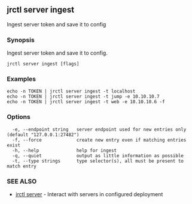## jrctl server ingest

Ingest server token and save it to config

### Synopsis

Ingest server token and save it to config.

```
jrctl server ingest [flags]
```

### Examples

```
echo -n TOKEN | jrctl server ingest -t localhost
echo -n TOKEN | jrctl server ingest -t jump -e 10.10.10.7
echo -n TOKEN | jrctl server ingest -t web -e 10.10.10.6 -f
```

### Options

```
  -e, --endpoint string   server endpoint used for new entries only (default "127.0.0.1:27482")
  -f, --force             create new entry even if matching entries exist
  -h, --help              help for ingest
  -q, --quiet             output as little information as possible
  -t, --type strings      type selector(s), all must be present to match entry
```

### SEE ALSO

* [jrctl server](jrctl_server.md)	 - Interact with servers in configured deployment

